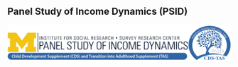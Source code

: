 ## Panel Study of Income Dynamics (PSID) 
![PSID Banner](https://raw.githubusercontent.com/carolinelee78/FTL/main/misc/CDS_PSIDbanner.jpg)
